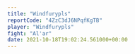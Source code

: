 ```yaml
---
title: "Windfurypls"
reportCode: "4ZzC3dJ6NPqfKgTB"
player: "Windfurypls"
fight: "Al'ar"
date: 2021-10-18T19:02:24.561000+00:00
---
```

